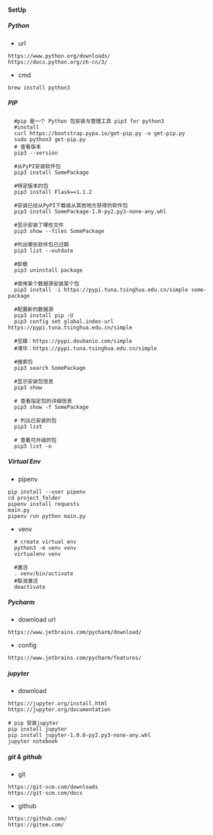 #### SetUp ####

##### Python #####

* url
```
https://www.python.org/downloads/
https://docs.python.org/zh-cn/3/
```
* cmd
```
brew install python3
```
##### PIP #####

```
  #pip 是一个 Python 包安装与管理工具 pip3 for python3
  #install
  curl https://bootstrap.pypa.io/get-pip.py -o get-pip.py
  sudo python3 get-pip.py
  # 查看版本
  pip3 --version
  
  #从PyPI安装软件包
  pip3 install SomePackage
  
  #特定版本的包
  pip3 install Flask==1.1.2
  
  #安装已经从PyPI下载或从其他地方获得的软件包
  pip3 install SomePackage-1.0-py2.py3-none-any.whl
  
  #显示安装了哪些文件
  pip3 show --files SomePackage
  
  #列出哪些软件包已过期
  pip3 list --outdate
  
  #卸载
  pip3 uninstall package
  
  #使用某个数据源安装某个包
  pip3 install -i https://pypi.tuna.tsinghua.edu.cn/simple some-package
  
  #配置新的数据源
  pip3 install pip -U
  pip3 config set global.index-url https://pypi.tuna.tsinghua.edu.cn/simple
  
  #豆瓣：https://pypi.doubanio.com/simple
  #清华：https://pypi.tuna.tsinghua.edu.cn/simple
  
  #搜索包
  pip3 search SomePackage
  
  #显示安装包信息
  pip3 show 
  
  # 查看指定包的详细信息
  pip3 show -f SomePackage
  
  # 列出已安装的包
  pip3 list
  
  # 查看可升级的包
  pip3 list -o
```
##### Virtual Env #####

* pipenv
```
pip install --user pipenv
cd project_folder
pipenv install requests
main.py
pipenv run python main.py
```

* venv

```
  # create virtual env
  python3 -m venv venv
  virtualenv venv
  
  #激活
  . venv/bin/activate
  #取消激活
  deactivate
```


##### Pycharm #####

* download url
```
https://www.jetbrains.com/pycharm/download/
```
* config

```
https://www.jetbrains.com/pycharm/features/
```


##### jupyter #####

* download

```
https://jupyter.org/install.html
https://jupyter.org/documentation

# pip 安装jupyter 
pip install jupyter
pip install jupyter-1.0.0-py2.py3-none-any.whl 
jupyter notebook
```

##### git & github #####

* git
```
https://git-scm.com/downloads
https://git-scm.com/docs
```
* github
```
https://github.com/
https://gitee.com/
```
